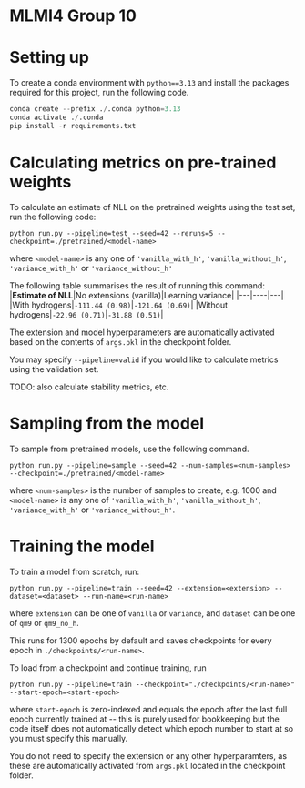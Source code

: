# MLMI4 Group 10
# Setting up
To create a conda environment with `python==3.13` and install the packages required for this project, run the following code.
```python
conda create --prefix ./.conda python=3.13
conda activate ./.conda
pip install -r requirements.txt
```

# Calculating metrics on pre-trained weights
To calculate an estimate of NLL on the pretrained weights using the test set, run the following code:
```
python run.py --pipeline=test --seed=42 --reruns=5 --checkpoint=./pretrained/<model-name>
```
where `<model-name>` is any one of `'vanilla_with_h'`, `'vanilla_without_h'`, `'variance_with_h'` or `'variance_without_h'`

The following table summarises the result of running this command:
|**Estimate of NLL**|No extensions (vanilla)|Learning variance|
|---|----|---|
|With hydrogens|`-111.44 (0.98)`|`-121.64 (0.69)`|
|Without hydrogens|`-22.96 (0.71)`|`-31.88 (0.51)`|

The extension and model hyperparameters are automatically activated based on the contents of `args.pkl` in the checkpoint folder.

You may specify `--pipeline=valid` if you would like to calculate metrics using the validation set.

TODO: also calculate stability metrics, etc.

# Sampling from the model
To sample from pretrained models, use the following command.
```
python run.py --pipeline=sample --seed=42 --num-samples=<num-samples> --checkpoint=./pretrained/<model-name>
```
where `<num-samples>` is the number of samples to create, e.g. 1000 and `<model-name>` is any one of `'vanilla_with_h'`, `'vanilla_without_h'`, `'variance_with_h'` or `'variance_without_h'`.

# Training the model
To train a model from scratch, run:
```
python run.py --pipeline=train --seed=42 --extension=<extension> --dataset=<dataset> --run-name=<run-name>
```
where `extension` can be one of `vanilla` or `variance`, and `dataset` can be one of `qm9` or `qm9_no_h`.

This runs for 1300 epochs by default and saves checkpoints for every epoch in `./checkpoints/<run-name>`.

To load from a checkpoint and continue training, run
```
python run.py --pipeline=train --checkpoint="./checkpoints/<run-name>" --start-epoch=<start-epoch>
```
where `start-epoch` is zero-indexed and equals the epoch after the last full epoch currently trained at -- this is purely used for bookkeeping but the code itself does not automatically detect which epoch number to start at so you must specify this manually.

You do not need to specify the extension or any other hyperparamters, as these are automatically activated from `args.pkl` located in the checkpoint folder.